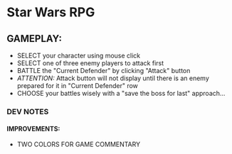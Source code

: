 # Star Wars RPG

## GAMEPLAY:

* SELECT your character using mouse click
* SELECT one of three enemy players to attack first
* BATTLE the "Current Defender" by clicking "Attack" button
* *ATTENTION:* Attack button will not display until there is an enemy prepared for it in "Current Defender" row
* CHOOSE your battles wisely with a "save the boss for last" approach...


### DEV NOTES

#### IMPROVEMENTS:
* TWO COLORS FOR GAME COMMENTARY

